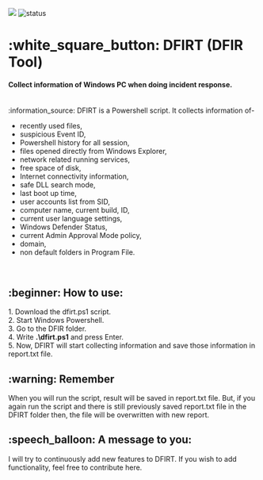 ![](https://visitor-badge.glitch.me/badge?page_id=github.com/mamun-sec) ![status](https://img.shields.io/badge/status-up-brightgreen)
<h1>:white_square_button: DFIRT (DFIR Tool)</h1>
<h4>Collect information of Windows PC when doing incident response.</h4>
<br>
:information_source: DFIRT is a Powershell script. It collects information of-
<br>
<ul>
  <li>recently used files,</li>
  <li>suspicious Event ID,</li>
  <li>Powershell history for all session,</li>
  <li>files opened directly from Windows Explorer,</li>
  <li>network related running services,</li>
  <li>free space of disk,</li>
  <li>Internet connectivity information,</li>
  <li>safe DLL search mode,</li>
  <li>last boot up time,</li>
  <li>user accounts list from SID,</li>
  <li>computer name, current build, ID,</li>
  <li>current user language settings,</li>
  <li>Windows Defender Status,</li>
  <li>current Admin Approval Mode policy,</li>
  <li>domain,</li>
  <li>non default folders in Program File.</li>
</ul> 
<br>
<h2>:beginner: How to use:</h2>
1. Download the dfirt.ps1 script.<br>
2. Start Windows Powershell.<br>
3. Go to the DFIR folder.<br>
4. Write <b>.\dfirt.ps1</b> and press Enter.<br>
5. Now, DFIRT will start collecting information and save those information in report.txt file.
<br>
<h2>:warning: Remember</h2>
When you will run the script, result will be saved in report.txt file. But, if you again run the script and there is still previously saved report.txt file in the DFIRT folder then, the file will be overwritten with new report.
<br>
<h2>:speech_balloon: A message to you:</h2>
I will try to continuously add new features to DFIRT. If you wish to add functionality, feel free to contribute here.
